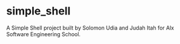 # simple_shell
A Simple Shell project built by Solomon Udia and Judah Itah for Alx Software Engineering School.
